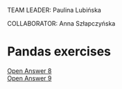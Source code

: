 TEAM LEADER: Paulina Lubińska

COLLABORATOR: Anna Szłapczyńska

# Pandas exercises
[Open Answer 8](./Exercise8.ipynb)\
[Open Answer 9](./Exercise9.ipynb)


